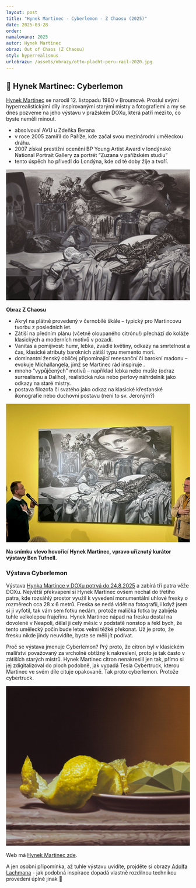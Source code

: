 ```yaml
---
layout: post
title: "Hynek Martinec - Cyberlemon - Z Chaosu (2025)"
date: 2025-03-28
order: 
namalovano: 2025
autor: Hynek Martinec
obraz: Out of Chaos (Z Chaosu)
styl: hyperrealismus
urlobrazu: /assets/obrazy/otto-placht-peru-rail-2020.jpg
---
```


## 🎨 Hynek Martinec: Cyberlemon

[Hynek Martinec](https://cs.wikipedia.org/wiki/Hynek_Martinec) se narodil 12. listopadu 1980 v Broumově. Proslul svými hyperrealistickými díly inspirovanými starými mistry a fotografiemi a my se dnes pozveme na jeho výstavu v pražském DOXu, která patří mezi to, co byste neměli minout. 

- absolvoval AVU u Zdeňka Berana 
- v roce 2005 zamířil do Paříže, kde začal svou mezinárodní uměleckou dráhu. 
- 2007 získal prestižní ocenění BP Young Artist Award v londýnské National Portrait Gallery za portrét “Zuzana v pařížském studiu”
- tento úspěch ho přivedl do Londýna, kde od té doby žije a tvoří.

![Hynek Martinec - Out of chaos](/assets/obrazy/hynek-martinec-out-of-chaos.jpg)

**Obraz Z Chaosu**

- Akryl na plátně provedený v černobílé škále – typický pro Martincovu tvorbu z posledních let.
- Zátiší na předním plánu (včetně oloupaného citrónu!) přechází do koláže klasických a moderních motivů v pozadí.
- Vanitas a pomíjivost: humr, lebka, zvadlé květiny, odkazy na smrtelnost a čas, klasické atributy barokních zátiší typu memento mori.
- dominantní ženský obličej připomínající renesanční či barokní madonu – evokuje Michallangela, jímž se Martinec rád inspiruje .
- mnoho “vypůjčených” motivů – například lebka nebo mušle (odraz surrealismu a Dalího), realistická ruka nebo perlový náhrdelník jako odkazy na staré mistry.
- postava filozofa či svatého jako odkaz na klasické křesťanské ikonografie nebo duchovní postavu (není to sv. Jeroným?)

![Hynek Martinec - Out of chaos](/assets/obrazy/hynek-martinec-out-of-chaos-foto.jpeg)

__Na snímku vlevo hovořící Hynek Martinec, vpravo uříznutý kurátor výstavy Ben Tufnell.__

### Výstava Cyberlemon

Výstava [Hynka Martince v DOXu potrvá do 24.8.2025](https://www.dox.cz/program/cyberlemon) a zabírá tři patra věže DOXu. Největší překvapení si Hynek Martinec ovšem nechal do třetího patra, kde rozsáhlý prostor využil k vyvedení monumentální uhlové fresky o rozměrech cca 28 x 6 metrů. Freska se nedá vidět na fotografii, i když jsem si ji vyfotil, tak vám sem fotku nedám, protože maličká fotka by zabíjela tuhle velkolepou frajeřinu. Hynek Martinec nápad na fresku dostal na dovolené v Neapoli, dělal ji celý měsíc v podstatě nonstop a řekl bych, že tento umělecký počin bude letos velmi těžké překonat. Už je proto, že fresku nikde jindy neuvidíte, byste se měli jít podívat.

Proč se výstava jmenuje Cyberlemon? Prý proto, že citron byl v klasickém malířství považovaný za vrcholně obtížný k nakreslení, proto je tak často v zátiších starých mistrů. Hynek Martinec citron nenakreslil jen tak, přímo si jej zdigitalizoval do ploch podobně, jak vypadá Tesla Cybertruck, kterou Martinec ve svém díle cituje opakovaně. Tak proto cyberlemon. Protože cybertruck.

![Hynek Martinec - Cyberlemon](/assets/obrazy/hynek-martinec-cyberlemon.jpg)

Web má [Hynek Martinec zde](https://www.hynekmartinec.com/). 

A jen osobní připomínka, až tuhle výstavu uvidíte, projděte si obrazy [Adolfa Lachmana](/obrazy/adolf-lachman-ryba-pila/) - jak podobná inspirace dopadá vlastně rozdílnou technikou provedení úplně jinak 🙂 